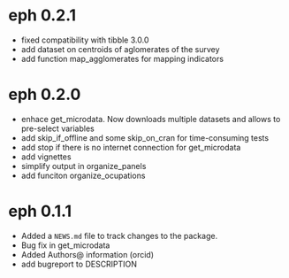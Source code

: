 # eph 0.2.1

* fixed compatibility with tibble 3.0.0
* add dataset on centroids of aglomerates of the survey
* add function map_agglomerates for mapping indicators

# eph 0.2.0
* enhace get_microdata. Now downloads multiple datasets and allows to pre-select variables
* add skip_if_offline and some skip_on_cran for time-consuming tests
* add stop if there is no internet connection for get_microdata
* add vignettes
* simplify output in organize_panels
* add funciton organize_ocupations


# eph 0.1.1

* Added a `NEWS.md` file to track changes to the package.
* Bug fix in get_microdata
* Added Authors@ information (orcid)
* add bugreport to DESCRIPTION



